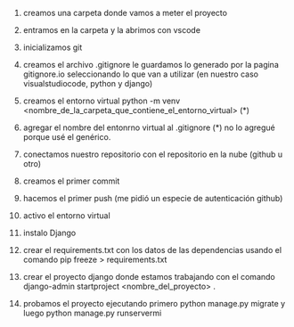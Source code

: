 1. creamos una carpeta donde vamos a meter el proyecto

2. entramos en la carpeta y la abrimos con vscode

3. inicializamos git

4. creamos el archivo .gitignore le guardamos lo generado por la pagina gitignore.io seleccionando lo que van a utilizar (en nuestro caso visualstudiocode, python y django)

5. creamos el entorno virtual python -m venv <nombre_de_la_carpeta_que_contiene_el_entorno_virtual> (*)

6. agregar el nombre del entonrno virtual al .gitignore (*) no lo agregué porque usé el genérico.

7. conectamos nuestro repositorio con el repositorio en la nube (github u otro)

8. creamos el primer commit

9. hacemos el primer push (me pidió un especie de autenticación github)

10. activo el entorno virtual

11. instalo Django

12. crear el requirements.txt con los datos de las dependencias usando el comando pip freeze > requirements.txt

13. crear el proyecto django donde estamos trabajando con el comando django-admin startproject <nombre_del_proyecto> .
14. probamos el proyecto ejecutando primero python manage.py migrate y luego python manage.py runservermi